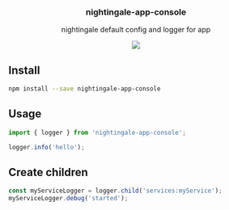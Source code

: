 <h3 align="center">
  nightingale-app-console
</h3>

<p align="center">
  nightingale default config and logger for app
</p>

<p align="center">
  <a href="https://npmjs.org/package/nightingale-app-console"><img src="https://img.shields.io/npm/v/nightingale-app-console.svg?style=flat-square"></a>
</p>

## Install

```sh
npm install --save nightingale-app-console
```

## Usage

```js
import { logger } from 'nightingale-app-console';

logger.info('hello');
```

## Create children

```js
const myServiceLogger = logger.child('services:myService');
myServiceLogger.debug('started');
```
